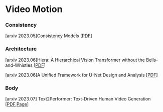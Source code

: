 # Video Motion 


### Consistency 
[arxiv 2023.05]Consistency Models [[PDF](https://arxiv.org/abs/2303.01469)]


###  Architecture 
[arxiv 2023.06]Hiera: A Hierarchical Vision Transformer without the Bells-and-Whistles [[PDF](https://arxiv.org/abs/2306.00989)]

[arxiv 2023.06]A Unified Framework for U-Net Design and Analysis [[PDF](https://arxiv.org/abs/2305.19638)]

### Body
[arxiv 2023.07] Text2Performer: Text-Driven Human Video Generation [[PDF](https://arxiv.org/abs/2304.08483),[Page](https://yumingj.github.io/projects/Text2Performer.html)]

